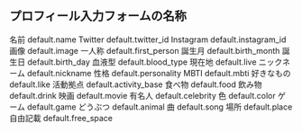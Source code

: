 
##  プロフィール入力フォームの名称
名前 default.name
Twitter default.twitter_id
Instagram default.instagram_id
画像 default.image
一人称 default.first_person
誕生月 default.birth_month
誕生日 default.birth_day
血液型 default.blood_type
現在地 default.live
ニックネーム default.nickname
性格 default.personality
MBTI default.mbti
好きなもの default.like
活動拠点 default.activity_base
食べ物 default.food
飲み物 default.drink
映画 default.movie
有名人 default.celebrity
色 default.color
ゲーム default.game
どうぶつ default.animal
曲 default.song
場所 default.place
自由記載 default.free_space
